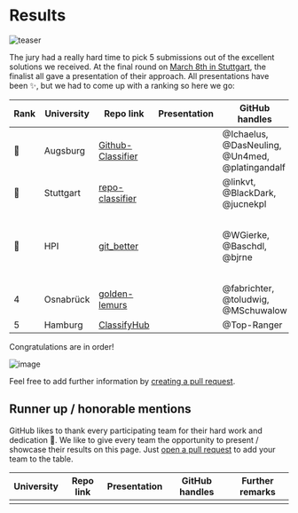 # Results

![teaser](https://cloud.githubusercontent.com/assets/1872314/23700771/4650c004-03f4-11e7-86ba-56bb1d8fc6c2.JPG)

The jury had a really hard time to pick 5 submissions out of the excellent solutions we received.
At the final round on [March 8th in Stuttgart](http://btw2017.informatik.uni-stuttgart.de/?pageId=InformatiCup&language=de), the finalist all gave a presentation of their approach.
All presentations have been :sparkles:, but we had to come up with a ranking so here we go:

| Rank | University | Repo link                                                          | Presentation | GitHub handles                                  | Further remarks                                                                           |
|------|------------|--------------------------------------------------------------------|--------------|-------------------------------------------------|-------------------------------------------------------------------------------------------|
|:1st_place_medal:  | Augsburg   | [Github-Classifier](https://github.com/Ichaelus/Github-Classifier) |              | @Ichaelus, @DasNeuling, @Un4med, @platingandalf |                                                                                           |
|:2nd_place_medal:  | Stuttgart  | [repo-classifier](https://github.com/linkvt/repo-classifier)       |              | @linkvt, @BlackDark, @jucnekpl                  |                                                                                           |
|:3rd_place_medal:  | HPI        | [git_better](https://github.com/WGierke/git_better)                |              | @WGierke, @Baschdl, @bjrne                      | Check out [online-app](https://git-better.herokuapp.com/) to classify your personal repos |
| 4    | Osnabrück  | [golden-lemurs](https://github.com/toludwig/golden-lemurs/)        |              | @fabrichter, @toludwig, @MSchuwalow             | :sparkles: best presentation award                                                        |
| 5    | Hamburg    | [ClassifyHub](https://github.com/Top-Ranger/ClassifyHub)                         |              | @Top-Ranger                                     |                                                                                           |



Congratulations are in order!

![image](https://cloud.githubusercontent.com/assets/1872314/19119326/b43d4978-8b1f-11e6-9736-a31f92e75424.png)

Feel free to add further information by [creating a pull request](https://github.com/InformatiCup/InformatiCup2017/edit/master/results/README.md).

## Runner up / honorable mentions

GitHub likes to thank every participating team for their hard work and dedication :bow:.
We like to give every team the opportunity to present / showcase their results on this page. Just [open a pull request](https://github.com/InformatiCup/InformatiCup2017/edit/master/results/README.md) to add your team to the table.

| University | Repo link                                                          | Presentation | GitHub handles                                  | Further remarks                                                                           |
|------------|--------------------------------------------------------------------|--------------|-------------------------------------------------|-------------------------------------------------------------------------------------------|
|            |                                                                    |              |                                                 |                                                                                           |

